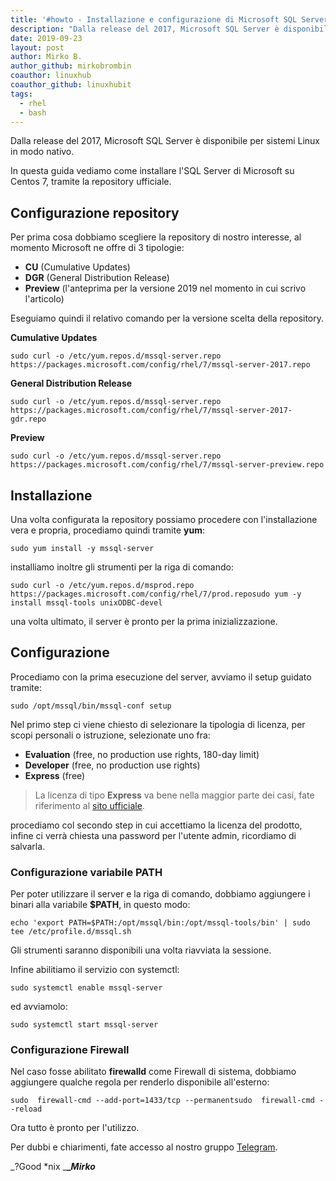 ```yaml
---
title: '#howto - Installazione e configurazione di Microsoft SQL Server su Centos 7'
description: "Dalla release del 2017, Microsoft SQL Server è disponibile per sistemi Linux in modo nativo."
date: 2019-09-23
layout: post
author: Mirko B.
author_github: mirkobrombin
coauthor: linuxhub
coauthor_github: linuxhubit
tags:
  - rhel  
  - bash
---
```

Dalla release del 2017, Microsoft SQL Server è disponibile per sistemi Linux in modo nativo.

In questa guida vediamo come installare l'SQL Server di Microsoft su Centos 7, tramite la repository ufficiale.

## Configurazione repository

Per prima cosa dobbiamo scegliere la repository di nostro interesse, al momento Microsoft ne offre di 3 tipologie:

*   **CU** (Cumulative Updates)
*   **DGR** (General Distribution Release)
*   **Preview** (l'anteprima per la versione 2019 nel momento in cui scrivo l'articolo)

Eseguiamo quindi il relativo comando per la versione scelta della repository.

**Cumulative Updates**

    sudo curl -o /etc/yum.repos.d/mssql-server.repo https://packages.microsoft.com/config/rhel/7/mssql-server-2017.repo

**General Distribution Release**

    sudo curl -o /etc/yum.repos.d/mssql-server.repo https://packages.microsoft.com/config/rhel/7/mssql-server-2017-gdr.repo

**Preview**

    sudo curl -o /etc/yum.repos.d/mssql-server.repo https://packages.microsoft.com/config/rhel/7/mssql-server-preview.repo

## Installazione

Una volta configurata la repository possiamo procedere con l'installazione vera e propria, procediamo quindi tramite **yum**:

    sudo yum install -y mssql-server

installiamo inoltre gli strumenti per la riga di comando:

    sudo curl -o /etc/yum.repos.d/msprod.repo https://packages.microsoft.com/config/rhel/7/prod.reposudo yum -y install mssql-tools unixODBC-devel

una volta ultimato, il server è pronto per la prima inizializzazione.

## Configurazione

Procediamo con la prima esecuzione del server, avviamo il setup guidato tramite:

    sudo /opt/mssql/bin/mssql-conf setup

Nel primo step ci viene chiesto di selezionare la tipologia di licenza, per scopi personali o istruzione, selezionate uno fra:

*   **Evaluation** (free, no production use rights, 180-day limit)
*   **Developer** (free, no production use rights)
*   **Express** (free)

> La licenza di tipo **Express** va bene nella maggior parte dei casi, fate riferimento al [sito ufficiale](https://www.microsoft.com/en-us/sql-server/sql-server-2017-pricing).

procediamo col secondo step in cui accettiamo la licenza del prodotto, infine ci verrà chiesta una password per l'utente admin, ricordiamo di salvarla.

### Configurazione variabile PATH

Per poter utilizzare il server e la riga di comando, dobbiamo aggiungere i binari alla variabile **$PATH**, in questo modo:

    echo 'export PATH=$PATH:/opt/mssql/bin:/opt/mssql-tools/bin' | sudo tee /etc/profile.d/mssql.sh

Gli strumenti saranno disponibili una volta riavviata la sessione.

Infine abilitiamo il servizio con systemctl:

    sudo systemctl enable mssql-server

ed avviamolo:

    sudo systemctl start mssql-server

### Configurazione Firewall

Nel caso fosse abilitato **firewalld** come Firewall di sistema, dobbiamo aggiungere qualche regola per renderlo disponibile all'esterno:

    sudo  firewall-cmd --add-port=1433/tcp --permanentsudo  firewall-cmd --reload

Ora tutto è pronto per l'utilizzo.

Per dubbi e chiarimenti, fate accesso al nostro gruppo [Telegram](https://t.me/gentedilinux).

_?Good *nix _**__Mirko_**